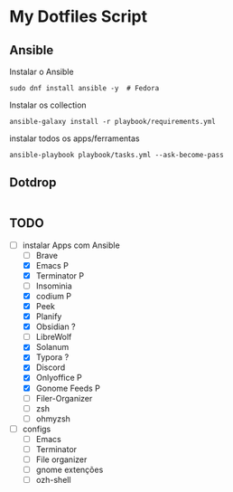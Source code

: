 # My Dotfiles Script



## Ansible

Instalar o Ansible 
```shell
sudo dnf install ansible -y  # Fedora
```

Instalar os collection
```shell
ansible-galaxy install -r playbook/requirements.yml
```

instalar todos os apps/ferramentas
```shell
ansible-playbook playbook/tasks.yml --ask-become-pass
```



## Dotdrop

```shel

```

 

## TODO

- [ ] instalar Apps com Ansible
  - [ ] Brave
  - [x] Emacs P
  - [x] Terminator P
  - [ ] Insominia
  - [x] codium P
  - [x] Peek 
  - [x] Planify
  - [x] Obsidian ?
  - [ ] LibreWolf
  - [x] Solanum
  - [x] Typora ? 
  - [x] Discord
  - [x] Onlyoffice P 
  - [x] Gonome Feeds P
  - [ ] Filer-Organizer
  - [ ] zsh
  - [ ] ohmyzsh
  
- [ ] configs
  - [ ] Emacs
  - [ ] Terminator
  - [ ] File organizer
  - [ ] gnome extenções
  - [ ] ozh-shell
